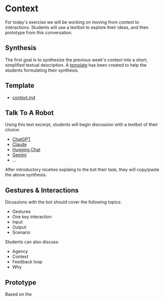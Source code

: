 # Context
For today's exercise we will be working on moving from context to interactions. Students will use a textbot to explore their ideas, and then prototype from this conversation.

## Synthesis
The first goal is to synthesize the previous week's context into a short, simplified textual description. A [template](context.md) has been created to help the students formulating their synthesis.

## Template
- [context.md](context.md)

## Talk To A Robot
Using this text excerpt, students will begin discussion with a textbot of their choice:

- [ChatGPT](https://chatgpt.com)
- [Claude](https://claude.ai)
- [Hugging Chat](https://huggingface.co/chat/)
- [Gemini](https://gemini.google.com/app)
- …

After introductory niceties explaing to the bot their task, they will copy/paste the above synthesis.

## Gestures & Interactions
Dicussions with the bot should cover the following topics:

- Gestures
- One key interaction
- Input
- Output
- Scenario

Students can also discuss:

- Agency
- Context
- Feedback loop
- Why

## Prototype
Based on the